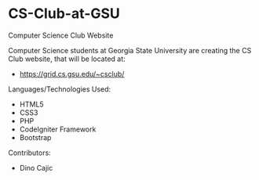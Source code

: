 # CS-Club-at-GSU
Computer Science Club Website

Computer Science students at Georgia State University are creating the CS Club website, that will be located at:
- https://grid.cs.gsu.edu/~csclub/

Languages/Technologies Used:
- HTML5
- CSS3
- PHP
- CodeIgniter Framework
- Bootstrap

Contributors:
- Dino Cajic
